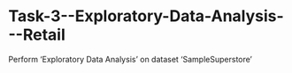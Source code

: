 # Task-3--Exploratory-Data-Analysis---Retail
Perform ‘Exploratory Data Analysis’ on dataset ‘SampleSuperstore’
